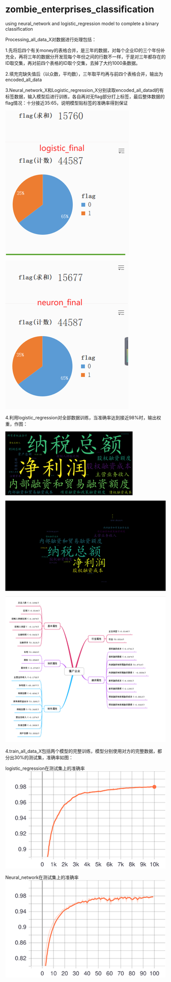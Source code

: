# zombie_enterprises_classification
using neural_network and logistic_regression model to complete a binary classification

Processing_all_data_X对数据进行处理包括：

1.先将后四个有关money的表格合并，是三年的数据，对每个企业ID的三个年份补充全，再将三年的数据分开发现每个年份之间的行数不一样，于是对三年都存在的ID取交集，再对前四个表格的ID取个交集，去掉了大约1000条数据。

2.填充完缺失值后（以众数，平均数），三年取平均再与前四个表格合并，输出为encoded_all_data

3.Neural_network_X和Logistic_regression_X分别读取encoded_all_datad的有标签数据，输入模型后进行训练，各自再对无flag部分打上标签，最后整体数据的flag情况：十分接近35:65，说明模型贴标签的准确率得到保证

![Image text](https://github.com/HongdaChen/zombie_enterprises_classification/blob/master/pictures/log.png)

![Image text](https://github.com/HongdaChen/zombie_enterprises_classification/blob/master/pictures/neuron.png)

4.利用logistic_regression对全部数据训练，当准确率达到接近98%时，输出权重，作图：

![Image text](https://github.com/HongdaChen/zombie_enterprises_classification/blob/master/pictures/wordcloud.png)

![Image text](https://github.com/HongdaChen/zombie_enterprises_classification/blob/master/pictures/wordcloud2000.png)

![Image text](https://github.com/HongdaChen/zombie_enterprises_classification/blob/master/pictures/weights.png)

4.train_all_data_X包括两个模型的完整训练，模型分别使用对方的完整数据，都分出30%的测试集，准确率如图：

logistic_regression在测试集上的准确率
![Image text](https://github.com/HongdaChen/zombie_enterprises_classification/blob/master/pictures/l_tes_acc.svg)

Neural_network在测试集上的准确率
![Image text](https://github.com/HongdaChen/zombie_enterprises_classification/blob/master/pictures/neura_valid_acc.svg)

